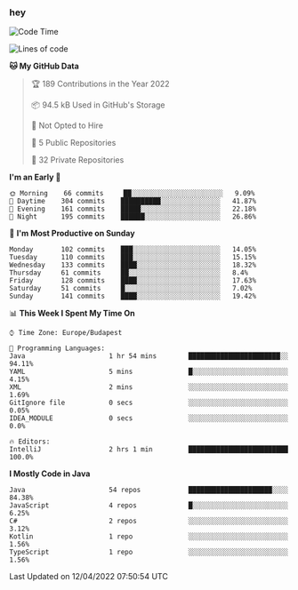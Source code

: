 ### hey

<!--START_SECTION:waka-->
![Code Time](http://img.shields.io/badge/Code%20Time-655%20hrs%2045%20mins-blue)

![Lines of code](https://img.shields.io/badge/From%20Hello%20World%20I%27ve%20Written-488%20Thousand%20lines%20of%20code-blue)

**🐱 My GitHub Data** 

> 🏆 189 Contributions in the Year 2022
 > 
> 📦 94.5 kB Used in GitHub's Storage 
 > 
> 🚫 Not Opted to Hire
 > 
> 📜 5 Public Repositories 
 > 
> 🔑 32 Private Repositories  
 > 
**I'm an Early 🐤** 

```text
🌞 Morning    66 commits     ██░░░░░░░░░░░░░░░░░░░░░░░   9.09% 
🌆 Daytime    304 commits    ██████████░░░░░░░░░░░░░░░   41.87% 
🌃 Evening    161 commits    █████░░░░░░░░░░░░░░░░░░░░   22.18% 
🌙 Night      195 commits    ██████░░░░░░░░░░░░░░░░░░░   26.86%

```
📅 **I'm Most Productive on Sunday** 

```text
Monday       102 commits    ███░░░░░░░░░░░░░░░░░░░░░░   14.05% 
Tuesday      110 commits    ███░░░░░░░░░░░░░░░░░░░░░░   15.15% 
Wednesday    133 commits    ████░░░░░░░░░░░░░░░░░░░░░   18.32% 
Thursday     61 commits     ██░░░░░░░░░░░░░░░░░░░░░░░   8.4% 
Friday       128 commits    ████░░░░░░░░░░░░░░░░░░░░░   17.63% 
Saturday     51 commits     █░░░░░░░░░░░░░░░░░░░░░░░░   7.02% 
Sunday       141 commits    ████░░░░░░░░░░░░░░░░░░░░░   19.42%

```


📊 **This Week I Spent My Time On** 

```text
⌚︎ Time Zone: Europe/Budapest

💬 Programming Languages: 
Java                     1 hr 54 mins        ███████████████████████░░   94.11% 
YAML                     5 mins              █░░░░░░░░░░░░░░░░░░░░░░░░   4.15% 
XML                      2 mins              ░░░░░░░░░░░░░░░░░░░░░░░░░   1.69% 
GitIgnore file           0 secs              ░░░░░░░░░░░░░░░░░░░░░░░░░   0.05% 
IDEA_MODULE              0 secs              ░░░░░░░░░░░░░░░░░░░░░░░░░   0.0%

🔥 Editors: 
IntelliJ                 2 hrs 1 min         █████████████████████████   100.0%

```

**I Mostly Code in Java** 

```text
Java                     54 repos            █████████████████████░░░░   84.38% 
JavaScript               4 repos             █░░░░░░░░░░░░░░░░░░░░░░░░   6.25% 
C#                       2 repos             ░░░░░░░░░░░░░░░░░░░░░░░░░   3.12% 
Kotlin                   1 repo              ░░░░░░░░░░░░░░░░░░░░░░░░░   1.56% 
TypeScript               1 repo              ░░░░░░░░░░░░░░░░░░░░░░░░░   1.56%

```



 Last Updated on 12/04/2022 07:50:54 UTC
<!--END_SECTION:waka-->
